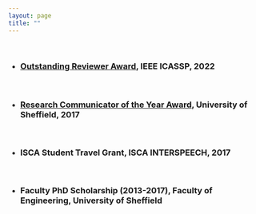 ```yaml
---
layout: page
title: ""
---
```


<br>

* ### [Outstanding Reviewer Award](https://signalprocessingsociety.org/community-involvement/speech-and-language-processing/newsletter/speech-and-language-technical-4), IEEE ICASSP, 2022
  <br>
* ### [Research Communicator of the Year Award](https://twitter.com/shefcompsci/status/882551049290231808?lang=en-GB), University of Sheffield, 2017
  <br>
* ### ISCA Student Travel Grant, ISCA INTERSPEECH, 2017
  <br>
* ### Faculty PhD Scholarship (2013-2017), Faculty of Engineering, University of Sheffield
